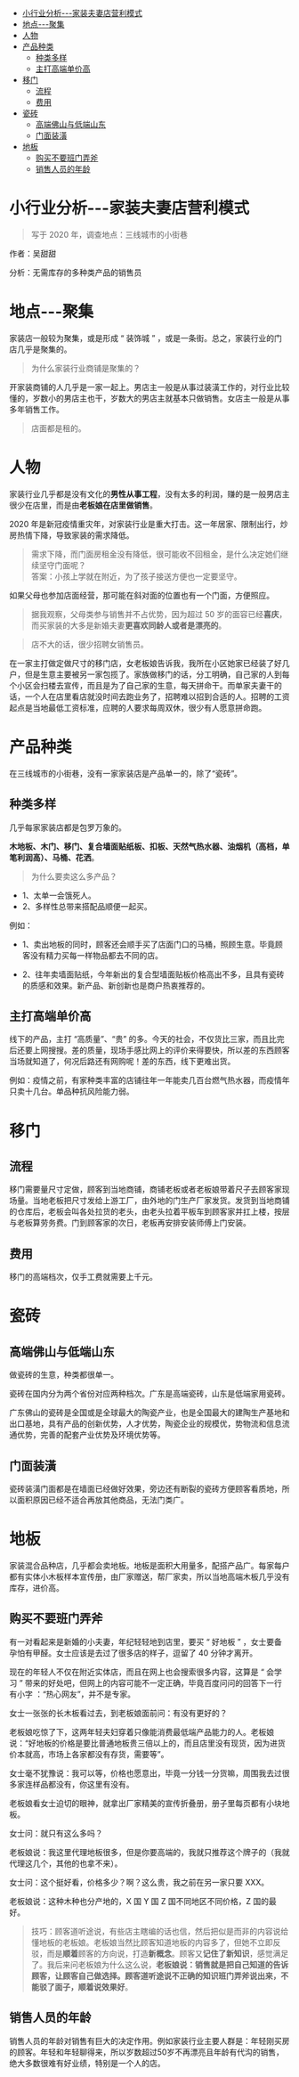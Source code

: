 <!-- TOC -->

- [小行业分析---家装夫妻店营利模式](#小行业分析---家装夫妻店营利模式)
- [地点---聚集](#地点---聚集)
- [人物](#人物)
- [产品种类](#产品种类)
  - [种类多样](#种类多样)
  - [主打高端单价高](#主打高端单价高)
- [移门](#移门)
  - [流程](#流程)
  - [费用](#费用)
- [瓷砖](#瓷砖)
  - [高端佛山与低端山东](#高端佛山与低端山东)
  - [门面装潢](#门面装潢)
- [地板](#地板)
  - [购买不要班门弄斧](#购买不要班门弄斧)
  - [销售人员的年龄](#销售人员的年龄)

<!-- /TOC -->

# 小行业分析---家装夫妻店营利模式

>写于 2020 年，调查地点：三线城市的小街巷

作者：吴甜甜

分析：无需库存的多种类产品的销售员

# 地点---聚集

家装店一般较为聚集，或是形成 “ 装饰城 ” ，或是一条街。总之，家装行业的门店几乎是聚集的。

>为什么家装行业商铺是聚集的？

开家装商铺的人几乎是一家一起上。男店主一般是从事过装潢工作的，对行业比较懂的，岁数小的男店主也干，岁数大的男店主就基本只做销售。女店主一般是从事多年销售工作。

>店面都是租的。



# 人物

家装行业几乎都是没有文化的**男性从事工程**，没有太多的利润，赚的是一般男店主很少在店里，而是由**老板娘在店里做销售**。

2020 年是新冠疫情重灾年，对家装行业是重大打击。这一年居家、限制出行，炒房热情下降，导致家装的需求降低。

>需求下降，而门面房租金没有降低，很可能收不回租金，是什么决定她们继续坚守门面呢？  
答案：小孩上学就在附近，为了孩子接送方便也一定要坚守。

如果父母也参加店面经营，那可能在斜对面的位置也有一个门面，方便照应。

>据我观察，父母类参与销售并不占优势，因为超过 50 岁的面容已经**喜庆**，而买家装的大多是新婚夫妻**更喜欢同龄人或者是漂亮的**。

>店不大的话，很少招聘女销售员。

在一家主打做定做尺寸的移门店，女老板娘告诉我，我所在小区她家已经装了好几户，但是生意主要被另一家包揽了。家族做移门的话，分工明确，自己家的人到每个小区会扫楼去宣传，而且是为了自己家的生意，每天拼命干。而单家夫妻干的话，一个人在店里看店就没时间去跑业务了，招聘难以招到合适的人。招聘的工资起点是当地最低工资标准，应聘的人要求每周双休，很少有人愿意拼命跑。

# 产品种类

在三线城市的小街巷，没有一家家装店是产品单一的，除了“瓷砖”。

## 种类多样

几乎每家家装店都是包罗万象的。

**木地板、木门、移门、复合墙面贴纸板、扣板、天然气热水器、油烟机（高档，单笔利润高）、马桶、花洒**。


>为什么要卖这么多产品？

- 1、太单一会饿死人。
- 2、多样性总带来搭配品顺便一起买。

例如：

- 1、卖出地板的同时，顾客还会顺手买了店面门口的马桶，照顾生意。毕竟顾客没有精力买每一样物品都去不同的店。

- 2、往年卖墙面贴纸，今年新出的复合型墙面贴板价格高出不多，且具有瓷砖的质感和效果。新产品、新创新也是商户热衷推荐的。

## 主打高端单价高
线下的产品，主打 “高质量”、“贵” 的多。今天的社会，不仅货比三家，而且比完后还要上网搜搜。差的质量，现场手感比网上的评价来得要快，所以差的东西顾客当场就知道了，何况后路还有网购呢！差的东西，线下更难出货。

例如：疫情之前，有家种类丰富的店铺往年一年能卖几百台燃气热水器，而疫情年只卖十几台。单品种抗风险能力弱。 

# 移门

## 流程

移门需要量尺寸定做，顾客到当地商铺，商铺老板或者老板娘带着尺子去顾客家现场量。当地老板把尺寸发给上游工厂，由外地的门生产厂家发货。发货到当地商铺的仓库后，老板会叫各处拉货的老头，由老头拉着平板车到顾客家并扛上楼，按层与老板算劳务费。门到顾客家的次日，老板再安排安装师傅上门安装。

## 费用

移门的高端档次，仅手工费就需要上千元。


# 瓷砖

## 高端佛山与低端山东

做瓷砖的生意，种类都很单一。

瓷砖在国内分为两个省份对应两种档次。广东是高端瓷砖，山东是低端家用瓷砖。

广东佛山的瓷砖是全国或是全球最大的陶瓷产业，也是全国最大的建陶生产基地和出口基地，具有产品的创新优势，人才优势，陶瓷企业的规模优，势物流和信息流通优势，完善的配套产业优势及环境优势等。


## 门面装潢

瓷砖装潢门面都是在墙面已经做好效果，旁边还有断裂的瓷砖方便顾客看质地，所以面积原因已经不适合再放其他商品，无法门类广。


# 地板

家装混合品种店，几乎都会卖地板。地板是面积大用量多，配搭产品广。每家每户都有实体小木板样本宣传册，由厂家赠送，帮厂家卖，所以当地高端木板几乎没有库存，进价高。

## 购买不要班门弄斧

有一对看起来是新婚的小夫妻，年纪轻轻地到店里，要买 “ 好地板 ” ，女士要备孕怕有甲醛。女士应该是去过了很多店的样子，逗留了 40 分钟才离开。

现在的年轻人不仅在附近实体店，而且在网上也会搜索很多内容，这算是 “ 会学习 ” 带来的好处吧，但网上的内容可能不一定正确，毕竟百度问问的回答下一行有小字 ：“热心网友”，并不是专家。

女士一张张的长木板看过去，到老板娘面前问：有没有更好的？

老板娘吃惊了下，这两年轻夫妇穿着只像能消费最低端产品能力的人。老板娘说：“好地板的价格是要比普通地板贵三倍以上的，而且店里没有现货，因为进货价本就高，市场上各家都没有存货，需要等”。

女士毫不犹豫说：我可以等，价格也愿意出，毕竟一分钱一分货嘛，周围我去过很多家连样品都没有，你这里有没有。

老板娘看女士迫切的眼神，就拿出厂家精美的宣传折叠册，册子里每页都有小块地板。

女士问：就只有这么多吗？

老板娘说：我这里代理地板很多，但是你要高端的，我就只推荐这个牌子的（我就代理这几个，其他的也拿不来）。

女士问：这个挺好看，价格多少？啊？这么贵，我之前在另一家只要 XXX。

老板娘说：这种木种也分产地的，X 国 Y 国 Z 国不同地区不同价格，Z 国的最好。

>技巧：顾客道听途说，有些店主瞎编的话也信，然后把似是而非的内容说给懂地板的老板娘。老板娘当然比顾客知道地板的内容多了，但她不立即反驳，而是**顺着**顾客的方向说，打造**新概念**。顾客又**记住了新知识**，感觉满足了。我后来问老板娘为什么这么说，**老板娘说：销售就是把自己知道的告诉顾客，让顾客自己做选择。顾客道听途说不正确的知识班门弄斧说出来，不能驳了面子，顺着说效果好**。


## 销售人员的年龄

销售人员的年龄对销售有巨大的决定作用。例如家装行业主要人群是：年轻刚买房的顾客。年轻和年轻聊得来，所以岁数超过50岁不再漂亮且年龄有代沟的销售，绝大多数很难有好业绩，特别是一个人的店。




